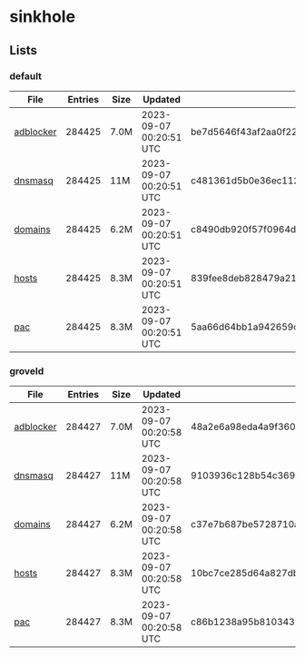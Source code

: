 # sinkhole

## Lists

### default

|File|Entries|Size|Updated|Hash|
|-|-|-|-|-|
|[adblocker](https://raw.githubusercontent.com/groveld/sinkhole/lists/default/adblocker.txt)|284425|7.0M|2023-09-07 00:20:51 UTC|be7d5646f43af2aa0f22d346e68ceb4bfc00ffc2e80f9a0e30e3e7eb52ed8bdc|
|[dnsmasq](https://raw.githubusercontent.com/groveld/sinkhole/lists/default/dnsmasq.txt)|284425|11M|2023-09-07 00:20:51 UTC|c481361d5b0e36ec1121cc929658768673168354055732823ec8b0ada17ff286|
|[domains](https://raw.githubusercontent.com/groveld/sinkhole/lists/default/domains.txt)|284425|6.2M|2023-09-07 00:20:51 UTC|c8490db920f57f0964dd3c083b56fdbcbe3e459403ea31a48e78a9637cd72c94|
|[hosts](https://raw.githubusercontent.com/groveld/sinkhole/lists/default/hosts.txt)|284425|8.3M|2023-09-07 00:20:51 UTC|839fee8deb828479a21f26dbd9c1c9d8aa47082b5c265819fed4835f90a7f228|
|[pac](https://raw.githubusercontent.com/groveld/sinkhole/lists/default/pac.txt)|284425|8.3M|2023-09-07 00:20:51 UTC|5aa66d64bb1a942659c9243d3b389ee5ae09b4a800b629c447c3e72d67775470|

### groveld

|File|Entries|Size|Updated|Hash|
|-|-|-|-|-|
|[adblocker](https://raw.githubusercontent.com/groveld/sinkhole/lists/groveld/adblocker.txt)|284427|7.0M|2023-09-07 00:20:58 UTC|48a2e6a98eda4a9f360b7acbdcdefc697cc1868c58d7172bfb57ff622dc0eacf|
|[dnsmasq](https://raw.githubusercontent.com/groveld/sinkhole/lists/groveld/dnsmasq.txt)|284427|11M|2023-09-07 00:20:58 UTC|9103936c128b54c3698366464ce4c80fc3e18926ddb76ab91b4f5ffdb1947f66|
|[domains](https://raw.githubusercontent.com/groveld/sinkhole/lists/groveld/domains.txt)|284427|6.2M|2023-09-07 00:20:58 UTC|c37e7b687be5728710a07ee1d00b6309845c42dcbc8604fd00dc9acecf60793f|
|[hosts](https://raw.githubusercontent.com/groveld/sinkhole/lists/groveld/hosts.txt)|284427|8.3M|2023-09-07 00:20:58 UTC|10bc7ce285d64a827dba9fec0ea2c669126ccda51a5e591e629767655001658c|
|[pac](https://raw.githubusercontent.com/groveld/sinkhole/lists/groveld/pac.txt)|284427|8.3M|2023-09-07 00:20:58 UTC|c86b1238a95b810343944bef69362673e6837e15174e96409f85641d97b1519e|
